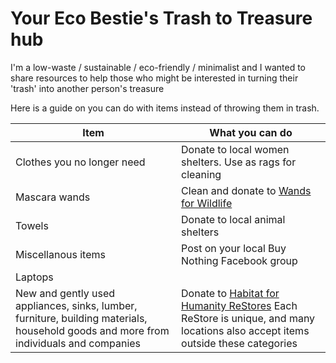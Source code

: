 # Your Eco Bestie's Trash to Treasure hub
I'm a low-waste / sustainable / eco-friendly / minimalist and I wanted to share resources to help those who might be interested in turning their 'trash' into another person's treasure

Here is a guide on you can do with items instead of throwing them in trash.

| Item | What you can do |
| ------ | -------------|
| Clothes you no longer need | Donate to local women shelters. Use as rags for cleaning |
| Mascara wands | Clean and donate to [Wands for Wildlife](https://www.wandsforwildlife.org/donate-wands.html) |
| Towels | Donate to local animal shelters |
| Miscellanous items | Post on your local Buy Nothing Facebook group |
| Laptops |
| New and gently used appliances, sinks, lumber, furniture, building materials, household goods and more from individuals and companies| Donate to [Habitat for Humanity ReStores](https://www.habitat.org/restores/donate-goods) Each ReStore is unique, and many locations also accept items outside these categories |
